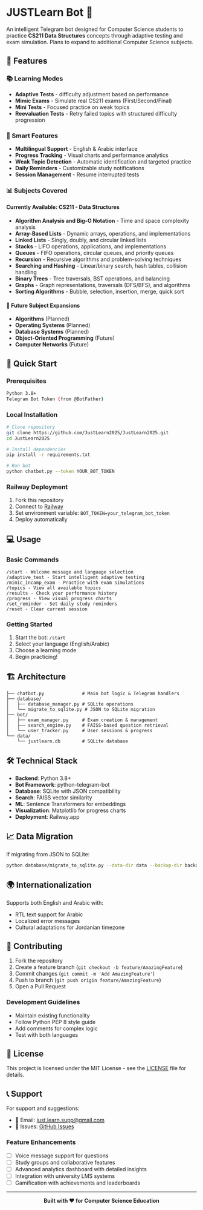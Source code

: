 # JUSTLearn Bot 🤖

An intelligent Telegram bot designed for Computer Science students to practice **CS211 Data Structures** concepts through adaptive testing and exam simulation. Plans to expand to additional Computer Science subjects.

## 🌟 Features

### 📚 Learning Modes
- **Adaptive Tests** - difficulty adjustment based on performance
- **Mimic Exams** - Simulate real CS211 exams (First/Second/Final)
- **Mini Tests** - Focused practice on weak topics
- **Reevaluation Tests** - Retry failed topics with structured difficulty progression

### 🎯 Smart Features
- **Multilingual Support** - English & Arabic interface
- **Progress Tracking** - Visual charts and performance analytics
- **Weak Topic Detection** - Automatic identification and targeted practice
- **Daily Reminders** - Customizable study notifications
- **Session Management** - Resume interrupted tests

### 📊 Subjects Covered

#### Currently Available: CS211 - Data Structures
- **Algorithm Analysis and Big-O Notation** - Time and space complexity analysis
- **Array-Based Lists** - Dynamic arrays, operations, and implementations
- **Linked Lists** - Singly, doubly, and circular linked lists
- **Stacks** - LIFO operations, applications, and implementations
- **Queues** - FIFO operations, circular queues, and priority queues
- **Recursion** - Recursive algorithms and problem-solving techniques
- **Searching and Hashing** - Linear/binary search, hash tables, collision handling
- **Binary Trees** - Tree traversals, BST operations, and balancing
- **Graphs** - Graph representations, traversals (DFS/BFS), and algorithms
- **Sorting Algorithms** - Bubble, selection, insertion, merge, quick sort

#### 🚀 Future Subject Expansions
- **Algorithms** (Planned)
- **Operating Systems** (Planned)
- **Database Systems** (Planned)
- **Object-Oriented Programming** (Future)
- **Computer Networks** (Future)

## 🚀 Quick Start

### Prerequisites
```bash
Python 3.8+
Telegram Bot Token (from @BotFather)
```

### Local Installation
```bash
# Clone repository
git clone https://github.com/JustLearn2025/JustLearn2025.git
cd JustLearn2025

# Install dependencies
pip install -r requirements.txt

# Run bot
python chatbot.py --token YOUR_BOT_TOKEN
```

### Railway Deployment
1. Fork this repository
2. Connect to [Railway](https://railway.app)
3. Set environment variable: `BOT_TOKEN=your_telegram_bot_token`
4. Deploy automatically

## 💻 Usage

### Basic Commands
```
/start - Welcome message and language selection
/adaptive_test - Start intelligent adaptive testing
/mimic_incamp_exam - Practice with exam simulations
/topics - View all available topics
/results - Check your performance history
/progress - View visual progress charts
/set_reminder - Set daily study reminders
/reset - Clear current session
```

### Getting Started
1. Start the bot: `/start`
2. Select your language (English/Arabic)
3. Choose a learning mode
4. Begin practicing!

## 🏗️ Architecture

```
├── chatbot.py              # Main bot logic & Telegram handlers
├── database/
│   ├── database_manager.py # SQLite operations
│   └── migrate_to_sqlite.py # JSON to SQLite migration
├── bot/
│   ├── exam_manager.py     # Exam creation & management
│   ├── search_engine.py    # FAISS-based question retrieval
│   └── user_tracker.py     # User sessions & progress
└── data/
    └── justlearn.db        # SQLite database
```

## 🛠️ Technical Stack

- **Backend**: Python 3.8+
- **Bot Framework**: python-telegram-bot
- **Database**: SQLite with JSON compatibility
- **Search**: FAISS vector similarity
- **ML**: Sentence Transformers for embeddings
- **Visualization**: Matplotlib for progress charts
- **Deployment**: Railway.app

## 📈 Data Migration

If migrating from JSON to SQLite:
```bash
python database/migrate_to_sqlite.py --data-dir data --backup-dir backup_json
```

## 🌍 Internationalization

Supports both English and Arabic with:
- RTL text support for Arabic
- Localized error messages
- Cultural adaptations for Jordanian timezone

## 🤝 Contributing

1. Fork the repository
2. Create a feature branch (`git checkout -b feature/AmazingFeature`)
3. Commit changes (`git commit -m 'Add AmazingFeature'`)
4. Push to branch (`git push origin feature/AmazingFeature`)
5. Open a Pull Request

### Development Guidelines
- Maintain existing functionality
- Follow Python PEP 8 style guide
- Add comments for complex logic
- Test with both languages

## 📝 License

This project is licensed under the MIT License - see the [LICENSE](LICENSE) file for details.

## 📞 Support

For support and suggestions:
- 📧 Email: just.learn.supp@gmail.com
- 🐛 Issues: [GitHub Issues](https://github.com/JustLearn2025/JustLearn2025/issues)
  
### Feature Enhancements
- [ ] Voice message support for questions
- [ ] Study groups and collaborative features
- [ ] Advanced analytics dashboard with detailed insights
- [ ] Integration with university LMS systems
- [ ] Gamification with achievements and leaderboards

---

<div align="center">
  <strong>Built with ❤️ for Computer Science Education</strong>
</div>

